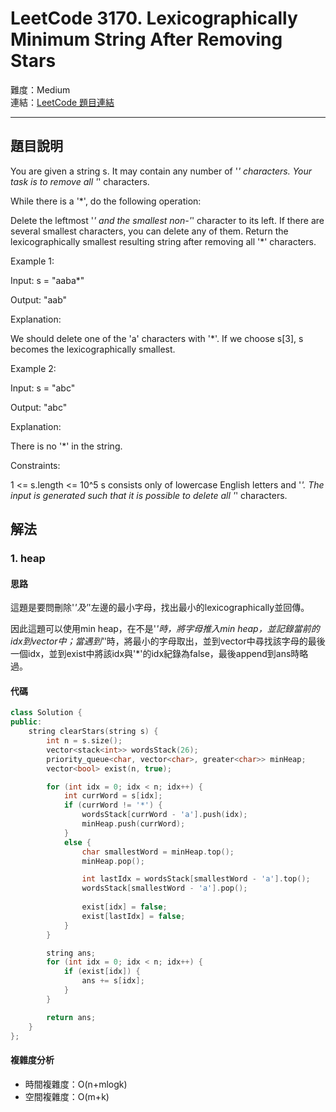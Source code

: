 # LeetCode 3170. Lexicographically Minimum String After Removing Stars

難度：Medium  
連結：[LeetCode 題目連結](https://leetcode.com/problems/lexicographically-minimum-string-after-removing-stars/description/)

---

## 題目說明
    
You are given a string s. It may contain any number of '*' characters. Your task is to remove all '*' characters.

While there is a '*', do the following operation:

Delete the leftmost '*' and the smallest non-'*' character to its left. If there are several smallest characters, you can delete any of them.
Return the lexicographically smallest resulting string after removing all '*' characters.

 

Example 1:

Input: s = "aaba*"

Output: "aab"

Explanation:

We should delete one of the 'a' characters with '*'. If we choose s[3], s becomes the lexicographically smallest.

Example 2:

Input: s = "abc"

Output: "abc"

Explanation:

There is no '*' in the string.

 

Constraints:

1 <= s.length <= 10^5
s consists only of lowercase English letters and '*'.
The input is generated such that it is possible to delete all '*' characters.

## 解法
### 1. heap
#### 思路

這題是要問刪除'*'及'*'左邊的最小字母，找出最小的lexicographically並回傳。

因此這題可以使用min heap，在不是'*'時，將字母推入min heap，並記錄當前的idx到vector中；當遇到'*'時，將最小的字母取出，並到vector中尋找該字母的最後一個idx，並到exist中將該idx與'*'的idx紀錄為false，最後append到ans時略過。

#### 代碼
```c++
class Solution {
public:
    string clearStars(string s) {
        int n = s.size();
        vector<stack<int>> wordsStack(26);
        priority_queue<char, vector<char>, greater<char>> minHeap;
        vector<bool> exist(n, true);

        for (int idx = 0; idx < n; idx++) {
            int currWord = s[idx];
            if (currWord != '*') {
                wordsStack[currWord - 'a'].push(idx);
                minHeap.push(currWord);
            }
            else {
                char smallestWord = minHeap.top();
                minHeap.pop();

                int lastIdx = wordsStack[smallestWord - 'a'].top();
                wordsStack[smallestWord - 'a'].pop();
                
                exist[idx] = false;
                exist[lastIdx] = false;
            }
        }

        string ans;
        for (int idx = 0; idx < n; idx++) {
            if (exist[idx]) {
                ans += s[idx];
            }
        }

        return ans;
    }
};
```

#### 複雜度分析

- 時間複雜度：O(n+mlogk)
- 空間複雜度：O(m+k)
